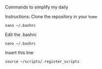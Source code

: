 Commands to simplify my daily

Instructions: 
Clone the repository in your `home`
```
nano ~/.bashrc
```
Edit the .bashrc
```
nano ~/.bashrc
```
Insert this line
```
source ~/scripts/.register_scripts
```

